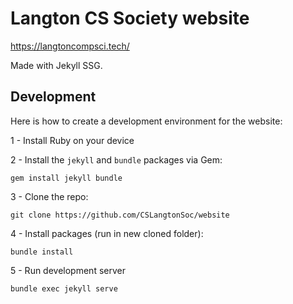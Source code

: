 # Langton CS Society website

https://langtoncompsci.tech/

Made with Jekyll SSG.

## Development

Here is how to create a development environment for the website:

1 - Install Ruby on your device

2 - Install the `jekyll` and `bundle` packages via Gem:
```
gem install jekyll bundle
```

3 - Clone the repo:
```
git clone https://github.com/CSLangtonSoc/website
```

4 - Install packages (run in new cloned folder):
```
bundle install
```

5 - Run development server
```
bundle exec jekyll serve
```